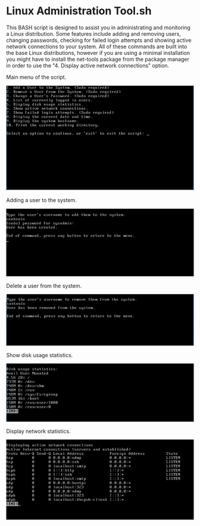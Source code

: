 # Linux Administration Tool.sh
This BASH script is designed to assist you in administrating and monitoring a Linux distribution. Some features include adding and removing users, changing passwords, checking for failed login attempts and showing active network connections to your system. All of these commands are built into the base Linux distributions, however if you are using a minimal installation you might have to install the net-tools package from the package manager in order to use the "4. Display active network connections" option.

Main menu of the script.

![](Pictures/mainMenu.PNG)

Adding a user to the system.

![](Pictures/addUser.PNG)

Delete a user from the system.

![](Pictures/delUser.PNG)

Show disk usage statistics.

![](Pictures/diskUsage.PNG)

Display network statistics.

![](Pictures/networkStats.PNG)
